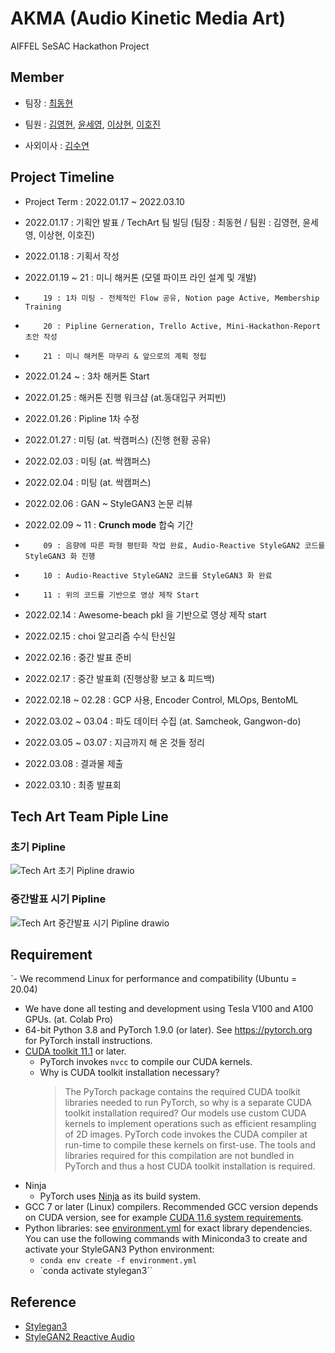 # AKMA (Audio Kinetic Media Art)
AIFFEL SeSAC Hackathon Project


## Member
- 팀장 : [최동현](https://github.com/donghyundavidchoi)

- 팀원 : [김영현](https://github.com/kim1987), [윤세영](https://github.com/uni1023), [이상현](https://github.com/oddhyeon), [이호진](https://github.com/ghwlsdl)

- 사외이사 : [김수연](https://github.com/estela19)


## Project Timeline
* Project Term : 2022.01.17 ~ 2022.03.10

* 2022.01.17 : 기획안 발표 / TechArt 팀 빌딩 (팀장 : 최동현 / 팀원 : 김영현, 윤세영, 이상현, 이호진)
* 2022.01.18 : 기획서 작성
* 2022.01.19 ~ 21 : 미니 해커톤 (모델 파이프 라인 설계 및 개발)
*         19 : 1차 미팅 - 전체적인 Flow 공유, Notion page Active, Membership Training
*         20 : Pipline Gerneration, Trello Active, Mini-Hackathon-Report 초안 작성
*         21 : 미니 해커톤 마무리 & 앞으로의 계획 정립
* 2022.01.24 ~ : 3차 해커톤 Start
* 2022.01.25 : 해커톤 진행 워크샵 (at.동대입구 커피빈)
* 2022.01.26 : Pipline 1차 수정
* 2022.01.27 : 미팅 (at. 싹캠퍼스) (진행 현황 공유)
* 2022.02.03 : 미팅 (at. 싹캠퍼스)
* 2022.02.04 : 미팅 (at. 싹캠퍼스)
* 2022.02.06 : GAN ~ StyleGAN3 논문 리뷰
* 2022.02.09 ~ 11 : **Crunch mode** 합숙 기간
*         09 : 음향에 따른 파형 평탄화 작업 완료, Audio-Reactive StyleGAN2 코드를 StyleGAN3 화 진행
*         10 : Audio-Reactive StyleGAN2 코드를 StyleGAN3 화 완료
*         11 : 위의 코드를 기반으로 영상 제작 Start
* 2022.02.14 : Awesome-beach pkl 을 기반으로 영상 제작 start
* 2022.02.15 : choi 알고리즘 수식 탄신일
* 2022.02.16 : 중간 발표 준비
* 2022.02.17 : 중간 발표회 (진행상황 보고 & 피드백)
* 2022.02.18 ~ 02.28 : GCP 사용, Encoder Control, MLOps, BentoML
* 2022.03.02 ~ 03.04 : 파도 데이터 수집 (at. Samcheok, Gangwon-do)
* 2022.03.05 ~ 03.07 : 지금까지 해 온 것들 정리
* 2022.03.08 : 결과물 제출
* 2022.03.10 : 최종 발표회


## Tech Art Team Piple Line

### 초기 Pipline
![Tech Art 초기 Pipline drawio](https://user-images.githubusercontent.com/90362869/150274518-22b3e367-765b-43f4-94b8-c5dd6a85e6a6.png)

### 중간발표 시기 Pipline
![Tech Art 중간발표 시기 Pipline drawio](https://user-images.githubusercontent.com/90362869/154292356-cf968c4f-e0f4-47e1-a8ec-0fd06088c636.jpeg)


## Requirement
`- We recommend Linux for performance and compatibility (Ubuntu = 20.04) 
- We have done all testing and development using Tesla V100 and A100 GPUs. (at. Colab Pro)
- 64-bit Python 3.8 and PyTorch 1.9.0 (or later). See https://pytorch.org for PyTorch install instructions.
- [CUDA toolkit 11.1](https://developer.nvidia.com/cuda-toolkit) or later.
  - PyTorch invokes `nvcc` to compile our CUDA kernels.
  - Why is CUDA toolkit installation necessary?
    > The PyTorch package contains the required CUDA toolkit libraries needed to run PyTorch, so why is a separate CUDA toolkit installation required? Our models use custom CUDA kernels to implement operations such as efficient resampling of 2D images. PyTorch code invokes the CUDA compiler at run-time to compile these kernels on first-use. The tools and libraries required for this compilation are not bundled in PyTorch and thus a host CUDA toolkit installation is required.
- Ninja
  - PyTorch uses [Ninja](https://ninja-build.org/) as its build system.
- GCC 7 or later (Linux) compilers. Recommended GCC version depends on CUDA version, see for example [CUDA 11.6 system requirements](https://docs.nvidia.com/cuda/archive/11.6.0/index.html).
- Python libraries: see [environment.yml](https://github.com/TeamTechArt/HanGAN/blob/main/environment.yml) for exact library dependencies. You can use the following commands with Miniconda3 to create and activate your StyleGAN3 Python environment:
  - `conda env create -f environment.yml`
  - `conda activate stylegan3``

## Reference
- [Stylegan3](https://github.com/NVlabs/stylegan3)
- [StyleGAN2 Reactive Audio](https://github.com/dvschultz/ai/blob/master/StyleGAN2_AudioReactive.ipynb)
